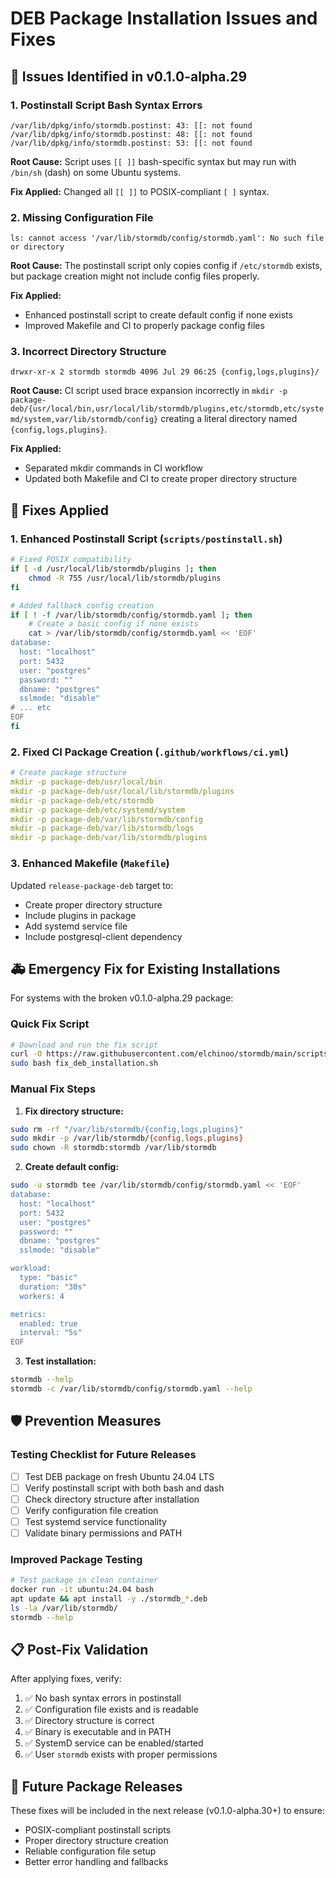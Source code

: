 # DEB Package Installation Issues and Fixes

## 🐛 Issues Identified in v0.1.0-alpha.29

### 1. **Postinstall Script Bash Syntax Errors**
```
/var/lib/dpkg/info/stormdb.postinst: 43: [[: not found
/var/lib/dpkg/info/stormdb.postinst: 48: [[: not found
/var/lib/dpkg/info/stormdb.postinst: 53: [[: not found
```

**Root Cause:** Script uses `[[ ]]` bash-specific syntax but may run with `/bin/sh` (dash) on some Ubuntu systems.

**Fix Applied:** Changed all `[[ ]]` to POSIX-compliant `[ ]` syntax.

### 2. **Missing Configuration File**
```
ls: cannot access '/var/lib/stormdb/config/stormdb.yaml': No such file or directory
```

**Root Cause:** The postinstall script only copies config if `/etc/stormdb` exists, but package creation might not include config files properly.

**Fix Applied:** 
- Enhanced postinstall script to create default config if none exists
- Improved Makefile and CI to properly package config files

### 3. **Incorrect Directory Structure**
```
drwxr-xr-x 2 stormdb stormdb 4096 Jul 29 06:25 {config,logs,plugins}/
```

**Root Cause:** CI script used brace expansion incorrectly in `mkdir -p package-deb/{usr/local/bin,usr/local/lib/stormdb/plugins,etc/stormdb,etc/systemd/system,var/lib/stormdb/config}` creating a literal directory named `{config,logs,plugins}`.

**Fix Applied:** 
- Separated mkdir commands in CI workflow
- Updated both Makefile and CI to create proper directory structure

## 🔧 Fixes Applied

### 1. **Enhanced Postinstall Script** (`scripts/postinstall.sh`)
```bash
# Fixed POSIX compatibility
if [ -d /usr/local/lib/stormdb/plugins ]; then
    chmod -R 755 /usr/local/lib/stormdb/plugins
fi

# Added fallback config creation
if [ ! -f /var/lib/stormdb/config/stormdb.yaml ]; then
    # Create a basic config if none exists
    cat > /var/lib/stormdb/config/stormdb.yaml << 'EOF'
database:
  host: "localhost"
  port: 5432
  user: "postgres"
  password: ""
  dbname: "postgres"
  sslmode: "disable"
# ... etc
EOF
fi
```

### 2. **Fixed CI Package Creation** (`.github/workflows/ci.yml`)
```yaml
# Create package structure
mkdir -p package-deb/usr/local/bin
mkdir -p package-deb/usr/local/lib/stormdb/plugins
mkdir -p package-deb/etc/stormdb
mkdir -p package-deb/etc/systemd/system
mkdir -p package-deb/var/lib/stormdb/config
mkdir -p package-deb/var/lib/stormdb/logs
mkdir -p package-deb/var/lib/stormdb/plugins
```

### 3. **Enhanced Makefile** (`Makefile`)
Updated `release-package-deb` target to:
- Create proper directory structure
- Include plugins in package
- Add systemd service file
- Include postgresql-client dependency

## 🚑 Emergency Fix for Existing Installations

For systems with the broken v0.1.0-alpha.29 package:

### **Quick Fix Script**
```bash
# Download and run the fix script
curl -O https://raw.githubusercontent.com/elchinoo/stormdb/main/scripts/fix_deb_installation.sh
sudo bash fix_deb_installation.sh
```

### **Manual Fix Steps**
1. **Fix directory structure:**
```bash
sudo rm -rf "/var/lib/stormdb/{config,logs,plugins}"
sudo mkdir -p /var/lib/stormdb/{config,logs,plugins}
sudo chown -R stormdb:stormdb /var/lib/stormdb
```

2. **Create default config:**
```bash
sudo -u stormdb tee /var/lib/stormdb/config/stormdb.yaml << 'EOF'
database:
  host: "localhost"
  port: 5432
  user: "postgres"
  password: ""
  dbname: "postgres"
  sslmode: "disable"

workload:
  type: "basic"
  duration: "30s"
  workers: 4

metrics:
  enabled: true
  interval: "5s"
EOF
```

3. **Test installation:**
```bash
stormdb --help
stormdb -c /var/lib/stormdb/config/stormdb.yaml --help
```

## 🛡️ Prevention Measures

### **Testing Checklist for Future Releases**
- [ ] Test DEB package on fresh Ubuntu 24.04 LTS
- [ ] Verify postinstall script with both bash and dash
- [ ] Check directory structure after installation
- [ ] Verify configuration file creation
- [ ] Test systemd service functionality
- [ ] Validate binary permissions and PATH

### **Improved Package Testing**
```bash
# Test package in clean container
docker run -it ubuntu:24.04 bash
apt update && apt install -y ./stormdb_*.deb
ls -la /var/lib/stormdb/
stormdb --help
```

## 📋 Post-Fix Validation

After applying fixes, verify:
1. ✅ No bash syntax errors in postinstall
2. ✅ Configuration file exists and is readable  
3. ✅ Directory structure is correct
4. ✅ Binary is executable and in PATH
5. ✅ SystemD service can be enabled/started
6. ✅ User `stormdb` exists with proper permissions

## 🚀 Future Package Releases

These fixes will be included in the next release (v0.1.0-alpha.30+) to ensure:
- POSIX-compliant postinstall scripts
- Proper directory structure creation
- Reliable configuration file setup
- Better error handling and fallbacks
